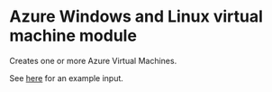 # Azure Windows and Linux virtual machine module

Creates one or more Azure Virtual Machines.

See [here](https://raw.githubusercontent.com/heathen1878/terraform-azurerm-virtual-machine/main/terraform.tfvars.example) for an example input.
